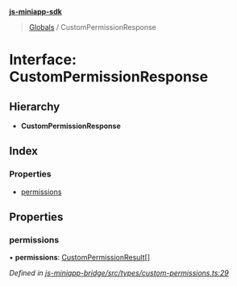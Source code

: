 **[js-miniapp-sdk](../README.md)**

> [Globals](../README.md) / CustomPermissionResponse

# Interface: CustomPermissionResponse

## Hierarchy

* **CustomPermissionResponse**

## Index

### Properties

* [permissions](custompermissionresponse.md#permissions)

## Properties

### permissions

•  **permissions**: [CustomPermissionResult](custompermissionresult.md)[]

*Defined in [js-miniapp-bridge/src/types/custom-permissions.ts:29](https://github.com/rakutentech/js-miniapp/blob/d3d09f7/js-miniapp-bridge/src/types/custom-permissions.ts#L29)*
